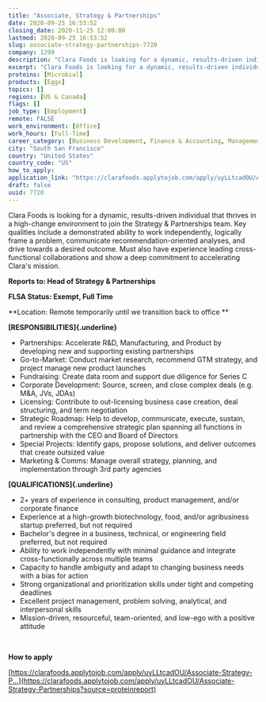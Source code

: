 ```yaml
---
title: "Associate, Strategy & Partnerships"
date: 2020-09-25 16:53:52
closing_date: 2020-11-25 12:00:00
lastmod: 2020-09-25 16:53:52
slug: associate-strategy-partnerships-7720
company: 1299
description: "Clara Foods is looking for a dynamic, results-driven individual that thrives in a high-change environment to join the Strategy & Partnerships team. Key qualities include a demonstrated ability to work independently, logically frame a problem, communicate recommendation-oriented analyses, and drive towards a desired outcome. Must also have experience leading cross-functional collaborations and show a deep commitment to accelerating Clara’s mission.Reports to: Head of Strategy & Partnerships FLSA Status: Exempt, Full Time"
excerpt: "Clara Foods is looking for a dynamic, results-driven individual that thrives in a high-change environment to join the Strategy & Partnerships team. Key qualities include a demonstrated ability to work independently, logically frame a problem, communicate recommendation-oriented analyses, and drive towards a desired outcome. Must also have experience leading cross-functional collaborations and show a deep commitment to accelerating Clara’s mission.Reports to: Head of Strategy & Partnerships FLSA Status: Exempt, Full Time"
proteins: [Microbial]
products: [Eggs]
topics: []
regions: [US & Canada]
flags: []
job_type: [Employment]
remote: FALSE
work_environment: [Office]
work_hours: [Full-Time]
career_category: [Business Development, Finance & Accounting, Management & Coordination, Product Development]
city: "South San Francisco"
country: "United States"
country_code: "US"
how_to_apply: 
application_link: "https://clarafoods.applytojob.com/apply/uyLLtcadOU/Associate-Strategy-Partnerships?source=proteinreport"
draft: false
uuid: 7720
---
```

Clara Foods is looking for a dynamic, results-driven individual that
thrives in a high-change environment to join the Strategy & Partnerships
team. Key qualities include a demonstrated ability to work
independently, logically frame a problem, communicate
recommendation-oriented analyses, and drive towards a desired outcome.
Must also have experience leading cross-functional collaborations and
show a deep commitment to accelerating Clara's mission.

**Reports to: Head of Strategy & Partnerships**

**FLSA Status: Exempt, Full Time**

**Location: Remote temporarily until we transition back to office **

**[RESPONSIBILITIES]{.underline}**

-   Partnerships: Accelerate R&D, Manufacturing, and Product by
    developing new and supporting existing partnerships
-   Go-to-Market: Conduct market research, recommend GTM strategy, and
    project manage new product launches
-   Fundraising: Create data room and support due diligence for Series C
-   Corporate Development: Source, screen, and close complex deals (e.g.
    M&A, JVs, JDAs)
-   Licensing: Contribute to out-licensing business case creation, deal
    structuring, and term negotiation
-   Strategic Roadmap: Help to develop, communicate, execute, sustain,
    and review a comprehensive strategic plan spanning all functions in
    partnership with the CEO and Board of Directors
-   Special Projects: Identify gaps, propose solutions, and deliver
    outcomes that create outsized value
-   Marketing & Comms: Manage overall strategy, planning, and
    implementation through 3rd party agencies

**[QUALIFICATIONS]{.underline}**

-   2+ years of experience in consulting, product management, and/or
    corporate finance
-   Experience at a high-growth biotechnology, food, and/or agribusiness
    startup preferred, but not required
-   Bachelor's degree in a business, technical, or engineering field
    preferred, but not required
-   Ability to work independently with minimal guidance and integrate
    cross-functionally across multiple teams
-   Capacity to handle ambiguity and adapt to changing business needs
    with a bias for action
-   Strong organizational and prioritization skills under tight and
    competing deadlines
-   Excellent project management, problem solving, analytical, and
    interpersonal skills
-   Mission-driven, resourceful, team-oriented, and low-ego with a
    positive attitude

 


**How to apply**


[https://clarafoods.applytojob.com/apply/uyLLtcadOU/Associate-Strategy-P...](https://clarafoods.applytojob.com/apply/uyLLtcadOU/Associate-Strategy-Partnerships?source=proteinreport)
